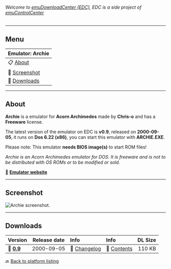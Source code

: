 ###### Welcome to [emuDownloadCenter (EDC)](https://github.com/PhoenixInteractiveNL/emuDownloadCenter/wiki/), EDC is a side project of [emuControlCenter](https://github.com/PhoenixInteractiveNL/emuControlCenter/wiki/)
***
## Menu
| **Emulator: Archie** |
|:---------|
| :clipboard: [About](#about) |
| :sunrise: [Screenshot](#screenshot) |
| :floppy_disk: [Downloads](#downloads) |
***
## About
**Archie** is a emulator for **Acorn Archimedes** made by **Chris-o** and has a **Freeware** license.

The latest version of the emulator on EDC is **v0.9**, released on **2000-09-05**, it runs on **Dos 6.22 (x86)**, you can start this emulator with **ARCHIE.EXE**.

Please note: This emulator **needs BIOS image(s)** to start ROM files!

_Archie is an Acorn Archimedes emulator for DOS. It is freeware and is not to be distributed with OS ROMs or to be modified or sold._

:link: [**Emulator website**](http://web.archive.org/web/20010812000248/http://www.geocities.com/chris-o/)
***
## Screenshot
![](https://raw.githubusercontent.com/PhoenixInteractiveNL/emuDownloadCenter/master/hooks/archie/screen.jpg "Archie screenshot.")
***
## Downloads
| Version  | Release date  | Info       | Info       | DL Size    |
|:---------|:-------------:|:-----------|:-----------|-----------:|
| :floppy_disk: [**0.9**](https://github.com/PhoenixInteractiveNL/edc-repo0002/raw/master/archie/0.9.7z) | 2000-09-05 | :page_facing_up: [Changelog](https://github.com/PhoenixInteractiveNL/edc-repo0002/blob/master/archie/0.9_changelog.txt) | :mag_right: [Contents](https://github.com/PhoenixInteractiveNL/edc-repo0002/blob/master/archie/0.9_contents.txt) | 110 KB |

:back: [Back to platform listing](https://github.com/PhoenixInteractiveNL/emuDownloadCenter/wiki/EDC-Platform-List)
